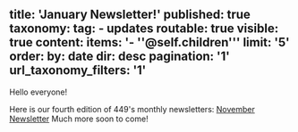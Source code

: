 title: 'January Newsletter!'
published: true
taxonomy:
    tag:
        - updates
routable: true
visible: true
content:
    items: '- ''@self.children'''
    limit: '5'
    order:
        by: date
        dir: desc
    pagination: '1'
    url_taxonomy_filters: '1'
---


Hello everyone!

Here is our fourth edition of 449's monthly newsletters: [November Newsletter](https://tinyurl.com/449januarynewsletter!)
Much more soon to come!
